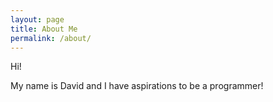 ```yaml
---
layout: page
title: About Me
permalink: /about/
---
```


Hi!

My name is David and I have aspirations to be a programmer!